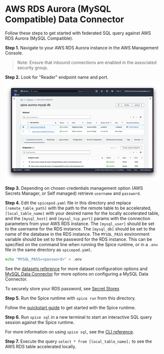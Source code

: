 # AWS RDS Aurora (MySQL Compatible) Data Connector

Follow these steps to get started with federated SQL query against AWS RDS Aurora (MySQL Compatible).

**Step 1.** Navigate to your AWS RDS Aurora instance in the AWS Management Console.

> Note: Ensure that inbound connections are enabled in the associated security group.

**Step 2.** Look for "Reader" endpoint name and port.

![Screenshot](./aws-rds-aurora-mysql.png)

**Step 3.** Depending on chosen credentials management option (AWS Secrets Manager, or Self managed) retrieve `username` and `password`. 

**Step 4.** Edit the `spicepod.yaml` file in this directory and replace `[remote_table_path]` with the path to the remote table to be accelerated, `[local_table_name]` with your desired name for the locally accelerated table, and the `[mysql_host]` and `[mysql_tcp_port]` params with the connection parameters from your AWS RDS instance. The `[mysql_user]` should be set to the username for the RDS instance. The `[mysql_db]` should be set to the name of the database in the RDS instance. The `MYSQL_PASS` environment variable should be set to the password for the RDS instance. This can be specified on the command line when running the Spice runtime, or in a `.env` file in the same directory as `spicepod.yaml`.

```bash
echo "MYSQL_PASS=<password>" > .env
```

See the [datasets reference](https://docs.spiceai.org/reference/spicepod/datasets) for more dataset configuration options and [MySQL Data Connector](https://docs.spiceai.org/data-connectors/mysql) for more options on configuring a MySQL Data Connector.

To securely store your RDS password, see [Secret Stores](https://docs.spiceai.org/secret-stores)

**Step 5.** Run the Spice runtime with `spice run` from this directory.

Follow the [quickstart guide](https://docs.spiceai.org/getting-started) to get started with the Spice runtime.

**Step 6.** Run `spice sql` in a new terminal to start an interactive SQL query session against the Spice runtime.

For more information on using `spice sql`, see the [CLI reference](https://docs.spiceai.org/cli/reference/sql).

**Step 7.** Execute the query `select * from [local_table_name];` to see the AWS RDS table accelerated locally.
